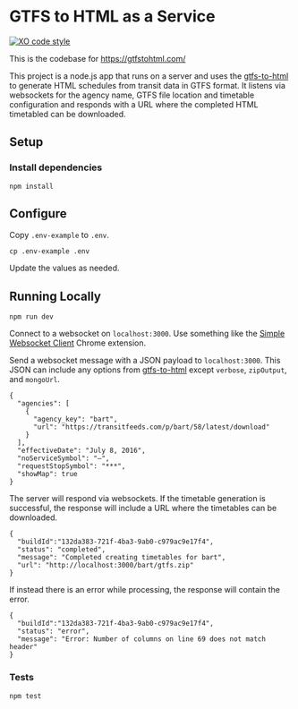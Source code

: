 # GTFS to HTML as a Service

[![XO code style](https://img.shields.io/badge/code_style-XO-5ed9c7.svg)](https://github.com/sindresorhus/xo)

This is the codebase for https://gtfstohtml.com/

This project is a node.js app that runs on a server and uses the [gtfs-to-html](https://github.com/brendannee/gtfs-to-html) to generate HTML schedules from transit data in GTFS format. It listens via websockets for the agency name, GTFS file location and timetable configuration and responds with a URL where the completed HTML timetabled can be downloaded.

## Setup

### Install dependencies

    npm install

## Configure

Copy `.env-example` to `.env`.

    cp .env-example .env

Update the values as needed.

## Running Locally

    npm run dev

Connect to a websocket on `localhost:3000`. Use something like the  [Simple Websocket Client](https://chrome.google.com/webstore/detail/simple-websocket-client/pfdhoblngboilpfeibdedpjgfnlcodoo) Chrome extension.

Send a websocket message with a JSON payload to `localhost:3000`. This JSON can include any options from [gtfs-to-html](https://github.com/brendannee/gtfs-to-html) except `verbose`, `zipOutput`, and `mongoUrl`.

    {
      "agencies": [
        {
          "agency_key": "bart",
          "url": "https://transitfeeds.com/p/bart/58/latest/download"
        }
      ],
      "effectiveDate": "July 8, 2016",
      "noServiceSymbol": "—",
      "requestStopSymbol": "***",
      "showMap": true
    }

The server will respond via websockets. If the timetable generation is successful, the response will include a URL where the timetables can be downloaded.

    {
      "buildId":"132da383-721f-4ba3-9ab0-c979ac9e17f4",
      "status": "completed",
      "message": "Completed creating timetables for bart",
      "url": "http://localhost:3000/bart/gtfs.zip"
    }

If instead there is an error while processing, the response will contain the error.

    {
      "buildId":"132da383-721f-4ba3-9ab0-c979ac9e17f4",
      "status": "error",
      "message": "Error: Number of columns on line 69 does not match header"
    }

### Tests

    npm test

